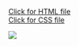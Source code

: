 <a href = "index.html">Click for HTML file</a>
<br>
<a href = "app.css">Click for CSS file</a>
<br>

<img src = 'project.png'>
